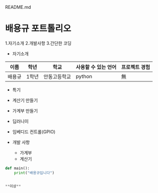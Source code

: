 README.md

# 배용규 포트톨리오

1.자기소개
2.개발사항
3.간단한 코딩

* 자기소개

이름 | 학년 | 학교 | 사용할 수 있는 언어 | 프로젝트 경험
--- |--- |--- |--- |--- |
배용규|1학년|안동고등학교|python|無

* 특기

* 계산기 만들기
* 가계부 만들기
* 딥러니이
* 임베디드 컨트롤(GPIO)

* 개발 사항
  * 가계부
  * 계산기

```python
def main():
	print("배용규입니다")


**이상**

